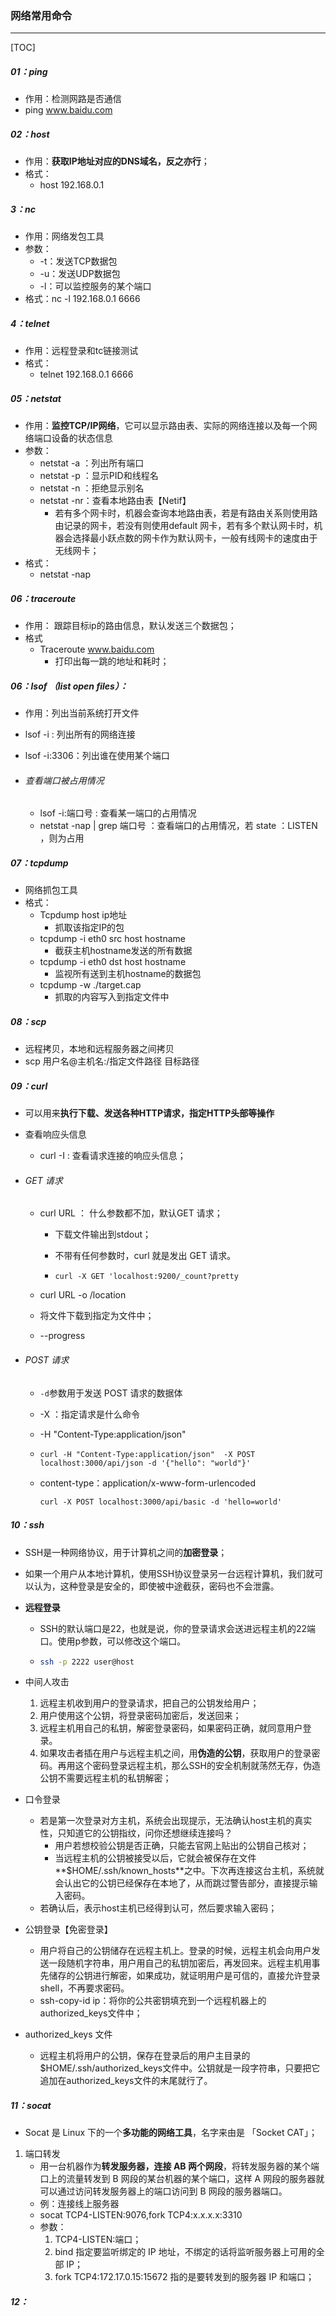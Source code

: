 ### 网络常用命令

------

[TOC]

##### 01：ping

- 作用：检测网路是否通信
- ping www.baidu.com

##### 02：host

- 作用：**获取IP地址对应的DNS域名，反之亦行**；
- 格式：
  - host 192.168.0.1

##### 3：nc

- 作用：网络发包工具
- 参数：
  - -t：发送TCP数据包
  - -u：发送UDP数据包
  - -l：可以监控服务的某个端口
- 格式：nc -l 192.168.0.1 6666

##### 4：telnet

- 作用：远程登录和tc链接测试
- 格式：
  - telnet 192.168.0.1 6666

##### 05：netstat 

- 作用：**监控TCP/IP网络**，它可以显示路由表、实际的网络连接以及每一个网络端口设备的状态信息
- 参数：
  - netstat  -a ：列出所有端口
  - netstat -p  ：显示PID和线程名
  - netstat -n  ：拒绝显示别名
  - netstat -nr：查看本地路由表【Netif】
    - 若有多个网卡时，机器会查询本地路由表，若是有路由关系则使用路由记录的网卡，若没有则使用default 网卡，若有多个默认网卡时，机器会选择最小跃点数的网卡作为默认网卡，一般有线网卡的速度由于无线网卡；
- 格式：
  - netstat -nap

##### 06：traceroute

-  作用： 跟踪目标ip的路由信息，默认发送三个数据包；
- 格式
  - Traceroute www.baidu.com 
    - 打印出每一跳的地址和耗时；

##### 06：lsof （list open files）：

- 作用：列出当前系统打开文件

- lsof -i   :  列出所有的网络连接

- lsof -i:3306：列出谁在使用某个端口

- ###### 查看端口被占用情况

  - lsof -i:端口号   :  查看某一端口的占用情况
  - netstat -nap | grep 端口号 ：查看端口的占用情况，若 state ：LISTEN ，则为占用

##### 07：tcpdump

- 网络抓包工具
- 格式：
  - Tcpdump host ip地址
    - 抓取该指定IP的包
  - tcpdump -i eth0 src host hostname
    - 截获主机hostname发送的所有数据
  - tcpdump -i eth0 dst host hostname
    - 监视所有送到主机hostname的数据包
  - tcpdump -w ./target.cap
    - 抓取的内容写入到指定文件中

##### 08：scp

- 远程拷贝，本地和远程服务器之间拷贝
- scp  用户名@主机名:/指定文件路径  目标路径

##### 09：curl

- 可以用来**执行下载、发送各种HTTP请求，指定HTTP头部等操作**

- 查看响应头信息

  - curl -I : 查看请求连接的响应头信息；

- ###### GET 请求

  - curl URL ： 什么参数都不加，默认GET 请求；

    - 下载文件输出到stdout；

    - 不带有任何参数时，curl 就是发出 GET 请求。

    - ```shell
      curl -X GET 'localhost:9200/_count?pretty
      ```

  -  curl URL  -o  /location

    - 将文件下载到指定为文件中；
    - --progress

- ###### POST 请求

  - `-d`参数用于发送 POST 请求的数据体

  - -X ：指定请求是什么命令

  - -H "Content-Type:application/json"

  - ```shell
    curl -H "Content-Type:application/json"  -X POST localhost:3000/api/json -d '{"hello": "world"}' 
    ```

  - content-type：application/x-www-form-urlencoded

    ```shell
    curl -X POST localhost:3000/api/basic -d 'hello=world'
    ```

##### 10：ssh

- SSH是一种网络协议，用于计算机之间的**加密登录**；

- 如果一个用户从本地计算机，使用SSH协议登录另一台远程计算机，我们就可以认为，这种登录是安全的，即使被中途截获，密码也不会泄露。

- **远程登录**

  - SSH的默认端口是22，也就是说，你的登录请求会送进远程主机的22端口。使用p参数，可以修改这个端口。

  - ```sh
    ssh -p 2222 user@host
    ```

- 中间人攻击

  1. 远程主机收到用户的登录请求，把自己的公钥发给用户；
  2. 用户使用这个公钥，将登录密码加密后，发送回来；
  3. 远程主机用自己的私钥，解密登录密码，如果密码正确，就同意用户登录。
  4. 如果攻击者插在用户与远程主机之间，用**伪造的公钥**，获取用户的登录密码。再用这个密码登录远程主机，那么SSH的安全机制就荡然无存，伪造公钥不需要远程主机的私钥解密；

- 口令登录

  - 若是第一次登录对方主机，系统会出现提示，无法确认host主机的真实性，只知道它的公钥指纹，问你还想继续连接吗？
    - 用户若想校验公钥是否正确，只能去官网上贴出的公钥自己核对；
    - 当远程主机的公钥被接受以后，它就会被保存在文件**$HOME/.ssh/known_hosts**之中。下次再连接这台主机，系统就会认出它的公钥已经保存在本地了，从而跳过警告部分，直接提示输入密码。
  - 若确认后，表示host主机已经得到认可，然后要求输入密码；

- 公钥登录【免密登录】

  - 用户将自己的公钥储存在远程主机上。登录的时候，远程主机会向用户发送一段随机字符串，用户用自己的私钥加密后，再发回来。远程主机用事先储存的公钥进行解密，如果成功，就证明用户是可信的，直接允许登录shell，不再要求密码。
  - ssh-copy-id ip：将你的公共密钥填充到一个远程机器上的authorized_keys文件中；

- authorized_keys 文件

  - 远程主机将用户的公钥，保存在登录后的用户主目录的$HOME/.ssh/authorized_keys文件中。公钥就是一段字符串，只要把它追加在authorized_keys文件的末尾就行了。


##### 11：socat

- Socat 是 Linux 下的一个**多功能的网络工具**，名字来由是 「Socket CAT」；

1. 端口转发
   - 用一台机器作为**转发服务器，连接 AB 两个网段**，将转发服务器的某个端口上的流量转发到 B 网段的某台机器的某个端口，这样 A 网段的服务器就可以通过访问转发服务器上的端口访问到 B 网段的服务器端口。
   - 例：连接线上服务器
   - socat TCP4-LISTEN:9076,fork TCP4:x.x.x.x:3310
   - 参数：
     1.  TCP4-LISTEN:端口；
     2. bind 指定要监听绑定的 IP 地址，不绑定的话将监听服务器上可用的全部 IP；
     3. fork TCP4:172.17.0.15:15672 指的是要转发到的服务器 IP 和端口；

##### 12：